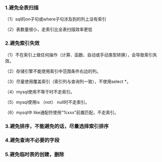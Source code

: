### 1.避免全表扫描

（1）sql的on子句或where子句涉及到的列上没有索引

（2）表数量很小，走索引比全表扫描效率更低

### 2.避免索引失效

（1）不在索引上做任何操作（计算、函数、自动或手动类型转换），会导致索引失效。

（2）存储引擎不能使用索引中范围条件右边的列。

（3）尽量使用覆盖索引（索引列与查询列一致），不使用select *。 

（4）mysql使用不等于时不走索引。

（5）mysql使用is （not） null时不走索引。

（6）mysql中 like通配符使用“%xxx”前置匹配，不走索引。

### 3.避免排序，不能避免的话，尽量选择索引排序

### 4.避免查询不必要的字段

### 5.避免临时表的创建，删除









